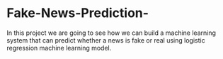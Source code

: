 # Fake-News-Prediction-
In this project we are going to see how we can build a machine learning system that can predict whether a news is fake or real using logistic regression machine learning model.
